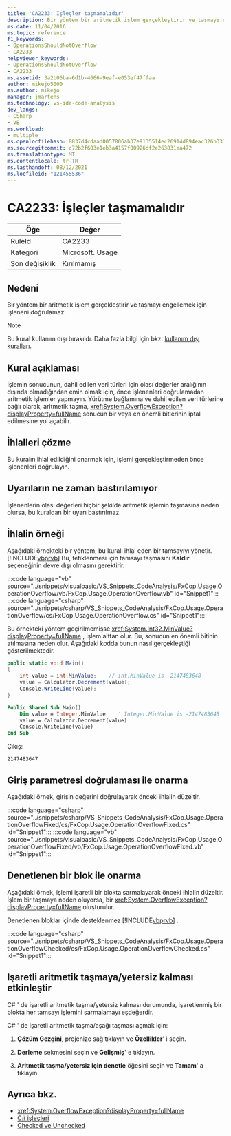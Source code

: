 ```yaml
---
title: 'CA2233: İşleçler taşmamalıdır'
description: Bir yöntem bir aritmetik işlem gerçekleştirir ve taşmayı engellemek için işleneni doğrulamaz.
ms.date: 11/04/2016
ms.topic: reference
f1_keywords:
- OperationsShouldNotOverflow
- CA2233
helpviewer_keywords:
- OperationsShouldNotOverflow
- CA2233
ms.assetid: 3a2b06ba-6d1b-4666-9eaf-e053ef47ffaa
author: mikejo5000
ms.author: mikejo
manager: jmartens
ms.technology: vs-ide-code-analysis
dev_langs:
- CSharp
- VB
ms.workload:
- multiple
ms.openlocfilehash: 8837d4cdaad0057806ab37e9135514ec26914d894eac326b337df2af6c88c0cc
ms.sourcegitcommit: c72b2f603e1eb3a4157f00926df2e263831ea472
ms.translationtype: MT
ms.contentlocale: tr-TR
ms.lasthandoff: 08/12/2021
ms.locfileid: "121455536"
---
```

# <a name="ca2233-operations-should-not-overflow"></a>CA2233: İşleçler taşmamalıdır

|Öğe|Değer|
|-|-|
|RuleId|CA2233|
|Kategori|Microsoft. Usage|
|Son değişiklik|Kırılmamış|

## <a name="cause"></a>Nedeni
Bir yöntem bir aritmetik işlem gerçekleştirir ve taşmayı engellemek için işleneni doğrulamaz.

> [!NOTE]
> Bu kural kullanım dışı bırakıldı. Daha fazla bilgi için bkz. [kullanım dışı kuralları](fxcop-unported-deprecated-rules.md).

## <a name="rule-description"></a>Kural açıklaması

İşlemin sonucunun, dahil edilen veri türleri için olası değerler aralığının dışında olmadığından emin olmak için, önce işlenenleri doğrulamadan aritmetik işlemler yapmayın. Yürütme bağlamına ve dahil edilen veri türlerine bağlı olarak, aritmetik taşma, <xref:System.OverflowException?displayProperty=fullName> sonucun bir veya en önemli bitlerinin iptal edilmesine yol açabilir.

## <a name="how-to-fix-violations"></a>İhlalleri çözme

Bu kuralın ihlal edildiğini onarmak için, işlemi gerçekleştirmeden önce işlenenleri doğrulayın.

## <a name="when-to-suppress-warnings"></a>Uyarıların ne zaman bastırılamıyor

İşlenenlerin olası değerleri hiçbir şekilde aritmetik işlemin taşmasına neden olursa, bu kuraldan bir uyarı bastırılmaz.

## <a name="example-of-a-violation"></a>İhlalin örneği

Aşağıdaki örnekteki bir yöntem, bu kuralı ihlal eden bir tamsayıyı yönetir. [!INCLUDE[vbprvb](../code-quality/includes/vbprvb_md.md)] Bu, tetiklenmesi için tamsayı taşmasını **Kaldır** seçeneğinin devre dışı olmasını gerektirir.

:::code language="vb" source="../snippets/visualbasic/VS_Snippets_CodeAnalysis/FxCop.Usage.OperationOverflow/vb/FxCop.Usage.OperationOverflow.vb" id="Snippet1":::
:::code language="csharp" source="../snippets/csharp/VS_Snippets_CodeAnalysis/FxCop.Usage.OperationOverflow/cs/FxCop.Usage.OperationOverflow.cs" id="Snippet1":::

Bu örnekteki yöntem geçirilmemişse <xref:System.Int32.MinValue?displayProperty=fullName> , işlem alttan olur. Bu, sonucun en önemli bitinin atılmasına neden olur. Aşağıdaki kodda bunun nasıl gerçekleştiği gösterilmektedir.

```csharp
public static void Main()
{
    int value = int.MinValue;    // int.MinValue is -2147483648
    value = Calculator.Decrement(value);
    Console.WriteLine(value);
}
```

```vb
Public Shared Sub Main()
    Dim value = Integer.MinValue    ' Integer.MinValue is -2147483648
    value = Calculator.Decrement(value)
    Console.WriteLine(value)
End Sub
```

Çıkış:

```text
2147483647
```

## <a name="fix-with-input-parameter-validation"></a>Giriş parametresi doğrulaması ile onarma

Aşağıdaki örnek, girişin değerini doğrulayarak önceki ihlalin düzeltir.

:::code language="csharp" source="../snippets/csharp/VS_Snippets_CodeAnalysis/FxCop.Usage.OperationOverflowFixed/cs/FxCop.Usage.OperationOverflowFixed.cs" id="Snippet1":::
:::code language="vb" source="../snippets/visualbasic/VS_Snippets_CodeAnalysis/FxCop.Usage.OperationOverflowFixed/vb/FxCop.Usage.OperationOverflowFixed.vb" id="Snippet1":::

## <a name="fix-with-a-checked-block"></a>Denetlenen bir blok ile onarma

Aşağıdaki örnek, işlemi işaretli bir blokta sarmalayarak önceki ihlalin düzeltir. İşlem bir taşmaya neden oluyorsa, bir <xref:System.OverflowException?displayProperty=fullName> oluşturulur.

Denetlenen bloklar içinde desteklenmez [!INCLUDE[vbprvb](../code-quality/includes/vbprvb_md.md)] .

:::code language="csharp" source="../snippets/csharp/VS_Snippets_CodeAnalysis/FxCop.Usage.OperationOverflowChecked/cs/FxCop.Usage.OperationOverflowChecked.cs" id="Snippet1":::

## <a name="turn-on-checked-arithmetic-overflowunderflow"></a>Işaretli aritmetik taşmaya/yetersiz kalması etkinleştir

C# ' de işaretli aritmetik taşma/yetersiz kalması durumunda, işaretlenmiş bir blokta her tamsayı işlemini sarmalamayı eşdeğerdir.

C# ' de işaretli aritmetik taşma/aşağı taşması açmak için:

1. **Çözüm Gezgini**, projenize sağ tıklayın ve **Özellikler**' i seçin.

2. **Derleme** sekmesini seçin ve **Gelişmiş**' e tıklayın.

3. **Aritmetik taşma/yetersiz Için denetle** öğesini seçin ve **Tamam**' a tıklayın.

## <a name="see-also"></a>Ayrıca bkz.

- <xref:System.OverflowException?displayProperty=fullName>
- [C# işleçleri](/dotnet/csharp/language-reference/operators/index)
- [Checked ve Unchecked](/dotnet/csharp/language-reference/keywords/checked-and-unchecked)
